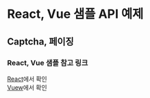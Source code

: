 # React, Vue 샘플 API 예제

## Captcha, 페이징

### React, Vue 샘플 참고 링크
[React](https://github.com/kdk1026/react-sample)에서 확인
<br>
[Vuew](https://github.com/kdk1026/vue-sample)에서 확인
